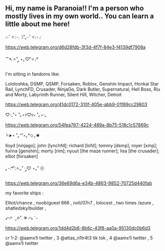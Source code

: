 ## Hi, my name is Paranoia!! I'm a person who mostly lives in my own world.. You can learn a little about me here!

:･ﾟ✧:･.☽˚｡･ﾟ✧:･.:

https://web.telegram.org/d6d28fdb-3f3d-4f7f-84e3-f4139df7908a

⁀➷✧˚ ༘ ⋆｡♡˚✧˖°

I'm sitting in fandoms like:

Lololoshka, DSMP, QSMP, Forsaken, Roblox, Genshin Impact, Honkai Star Rail, LynchFD, Crusader, NinjaGo, Dark Butler, Supernatural, Hell Boss, Riu and Morty, Labyrinth Runner, Silent Hill, Witcher, Detroit

https://web.telegram.org/41dc0172-310f-405e-abb9-01f89cc29803

‎♡‧₊˚⋆ ˚｡⋆୨♡୧⋆ ˚｡⋆‧₊

https://web.telegram.org/54fea767-4224-489a-8b75-518c1c57869c

└➤⋆ ˚｡⁺˚⋆｡°✩₊★

lloyd [ninjago]; john [lynchfd]; richard [lofd]; tommy [dsmp]; royer [xmp]; furina [genshin]; morty [rim]; nyuut [the maze runner]; lisa [the crusader]; elliot [forsaken]

｡･:*˚:✧｡˚ ༘♡ ⋆｡˚ ❀

https://web.telegram.org/36e69d6a-e34b-4863-9852-70725d440fab

my favorite ships :

Elliot/chance , noob/guest 666 , noli/07n7 , lolocest , two times
/azure , shatledsky/builder ,

↶*ೃ✧˚. ❃ ↷ ˊ-

https://web.telegram.org/1dd4d2b6-8b8c-43f8-aa0a-95130dc0b6d3

cr 1-2: @aamx1i twitter , 3 @attas_n1tr4t3 tik tok , 4 @aamx1i twitter , 5 @aamx1i twitter
